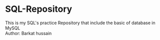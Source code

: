 # SQL-Repository
This is my SQL's practice Repository that include the basic of database in MySQL
<br>
Author: Barkat hussain
